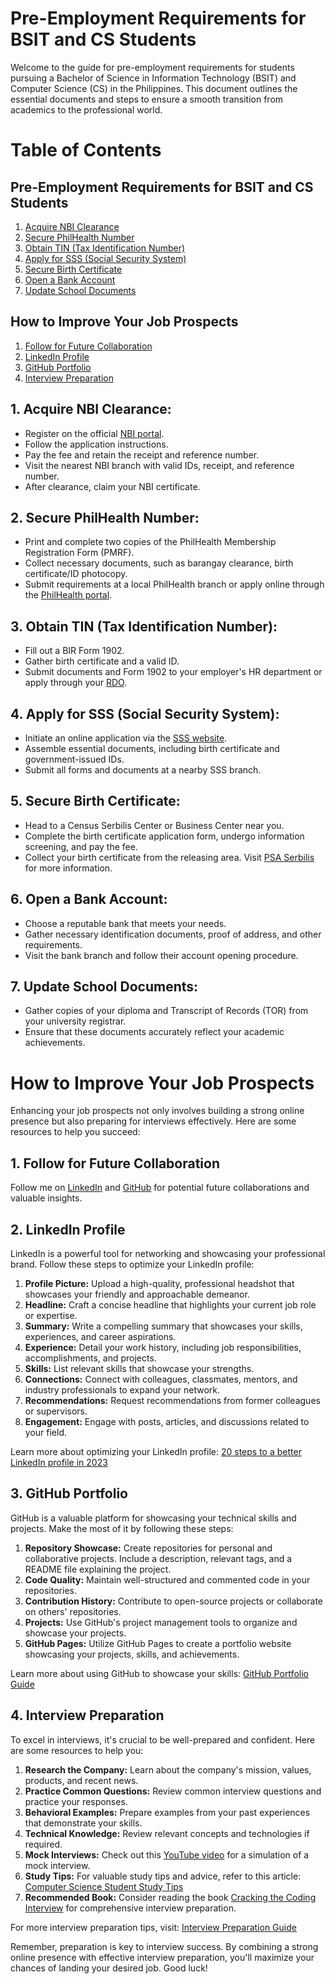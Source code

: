 # Pre-Employment Requirements for BSIT and CS Students

Welcome to the guide for pre-employment requirements for students pursuing a Bachelor of Science in Information Technology (BSIT) and Computer Science (CS) in the Philippines. This document outlines the essential documents and steps to ensure a smooth transition from academics to the professional world.

# Table of Contents

## Pre-Employment Requirements for BSIT and CS Students

1. [Acquire NBI Clearance](#1-acquire-nbi-clearance)
2. [Secure PhilHealth Number](#2-secure-philhealth-number)
3. [Obtain TIN (Tax Identification Number)](#3-obtain-tin-tax-identification-number)
4. [Apply for SSS (Social Security System)](#4-apply-for-sss-social-security-system)
5. [Secure Birth Certificate](#5-secure-birth-certificate)
6. [Open a Bank Account](#6-open-a-bank-account)
7. [Update School Documents](#7-update-school-documents)

## How to Improve Your Job Prospects

1. [Follow for Future Collaboration](#1-follow-for-future-collaboration)
2. [LinkedIn Profile](#2-linkedin-profile)
3. [GitHub Portfolio](#3-github-portfolio)
4. [Interview Preparation](#4-interview-preparation)

## 1. Acquire NBI Clearance:
   - Register on the official [NBI portal](https://clearance.nbi.gov.ph).
   - Follow the application instructions.
   - Pay the fee and retain the receipt and reference number.
   - Visit the nearest NBI branch with valid IDs, receipt, and reference number.
   - After clearance, claim your NBI certificate.

## 2. Secure PhilHealth Number:
   - Print and complete two copies of the PhilHealth Membership Registration Form (PMRF).
   - Collect necessary documents, such as barangay clearance, birth certificate/ID photocopy.
   - Submit requirements at a local PhilHealth branch or apply online through the [PhilHealth portal](https://eregister.PhilHealth.gov.ph).

## 3. Obtain TIN (Tax Identification Number):
   - Fill out a BIR Form 1902.
   - Gather birth certificate and a valid ID.
   - Submit documents and Form 1902 to your employer's HR department or apply through your [RDO](https://www.bir.gov.ph/index.php/rdo-external-service-01.html).

## 4. Apply for SSS (Social Security System):
   - Initiate an online application via the [SSS website](https://www.sss.gov.ph/sss/rcsmi/newApplication.html).
   - Assemble essential documents, including birth certificate and government-issued IDs.
   - Submit all forms and documents at a nearby SSS branch.

## 5. Secure Birth Certificate:
   - Head to a Census Serbilis Center or Business Center near you.
   - Complete the birth certificate application form, undergo information screening, and pay the fee.
   - Collect your birth certificate from the releasing area. Visit [PSA Serbilis](https://www.psaserbilis.com.ph/Census/BirthCertificate) for more information.

## 6. Open a Bank Account:
   - Choose a reputable bank that meets your needs.
   - Gather necessary identification documents, proof of address, and other requirements.
   - Visit the bank branch and follow their account opening procedure.

## 7. Update School Documents:
   - Gather copies of your diploma and Transcript of Records (TOR) from your university registrar.
   - Ensure that these documents accurately reflect your academic achievements.


# How to Improve Your Job Prospects

Enhancing your job prospects not only involves building a strong online presence but also preparing for interviews effectively. Here are some resources to help you succeed:

## 1. Follow for Future Collaboration
Follow me on [LinkedIn](https://www.linkedin.com/in/carlcastanas) and [GitHub](https://github.com/carlcastanas) for potential future collaborations and valuable insights.

## 2. LinkedIn Profile
LinkedIn is a powerful tool for networking and showcasing your professional brand. Follow these steps to optimize your LinkedIn profile:

1. **Profile Picture:** Upload a high-quality, professional headshot that showcases your friendly and approachable demeanor.
2. **Headline:** Craft a concise headline that highlights your current job role or expertise.
3. **Summary:** Write a compelling summary that showcases your skills, experiences, and career aspirations.
4. **Experience:** Detail your work history, including job responsibilities, accomplishments, and projects.
5. **Skills:** List relevant skills that showcase your strengths.
6. **Connections:** Connect with colleagues, classmates, mentors, and industry professionals to expand your network.
7. **Recommendations:** Request recommendations from former colleagues or supervisors.
8. **Engagement:** Engage with posts, articles, and discussions related to your field.

Learn more about optimizing your LinkedIn profile: [20 steps to a better LinkedIn profile in 2023](https://www.linkedin.com/business/sales/blog/profile-best-practices/17-steps-to-a-better-linkedin-profile-in-2017)

## 3. GitHub Portfolio
GitHub is a valuable platform for showcasing your technical skills and projects. Make the most of it by following these steps:

1. **Repository Showcase:** Create repositories for personal and collaborative projects. Include a description, relevant tags, and a README file explaining the project.
2. **Code Quality:** Maintain well-structured and commented code in your repositories.
3. **Contribution History:** Contribute to open-source projects or collaborate on others' repositories.
4. **Projects:** Use GitHub's project management tools to organize and showcase your projects.
5. **GitHub Pages:** Utilize GitHub Pages to create a portfolio website showcasing your projects, skills, and achievements.

Learn more about using GitHub to showcase your skills: [GitHub Portfolio Guide](https://guides.github.com/features/pages/)

## 4. Interview Preparation
To excel in interviews, it's crucial to be well-prepared and confident. Here are some resources to help you:

1. **Research the Company:** Learn about the company's mission, values, products, and recent news.
2. **Practice Common Questions:** Review common interview questions and practice your responses.
3. **Behavioral Examples:** Prepare examples from your past experiences that demonstrate your skills.
4. **Technical Knowledge:** Review relevant concepts and technologies if required.
5. **Mock Interviews:** Check out this [YouTube video](https://www.youtube.com/watch?v=1qw5ITr3k9E) for a simulation of a mock interview.
6. **Study Tips:** For valuable study tips and advice, refer to this article: [Computer Science Student Study Tips](https://www.indeed.com/career-advice/career-development/computer-science-student-study-tips)
7. **Recommended Book:** Consider reading the book [Cracking the Coding Interview](https://www.amazon.com.au/Cracking-Coding-Interview-Programming-Questions/dp/0984782850) for comprehensive interview preparation.

For more interview preparation tips, visit: [Interview Preparation Guide](https://www.themuse.com/advice/interview-preparation-guide)

Remember, preparation is key to interview success. By combining a strong online presence with effective interview preparation, you'll maximize your chances of landing your desired job. Good luck!
 